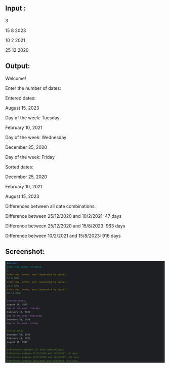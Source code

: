 Input :
-

3

15 8 2023

10 2 2021

25 12 2020



Output:
-

Welcome!

Enter the number of dates: 

Entered dates:

August 15, 2023

Day of the week: Tuesday

February 10, 2021

Day of the week: Wednesday

December 25, 2020

Day of the week: Friday


Sorted dates:

December 25, 2020

February 10, 2021

August 15, 2023


Differences between all date combinations:

Difference between 25/12/2020 and 10/2/2021: 47 days

Difference between 25/12/2020 and 15/8/2023: 963 days

Difference between 10/2/2021 and 15/8/2023: 916 days

Screenshot:
-

![Alt text](images/screen1.png)
